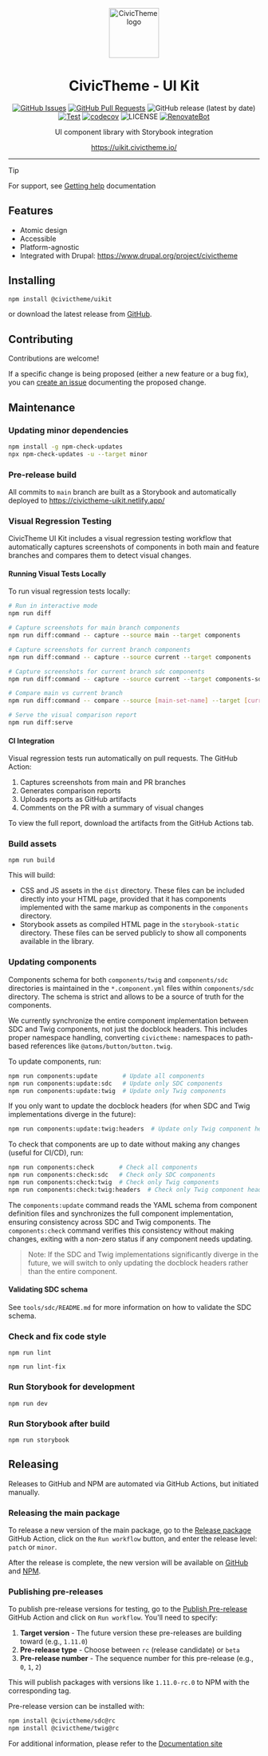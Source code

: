 <p align="center">
  <picture>
  <source media="(prefers-color-scheme: dark)" srcset="assets/logos/logo_secondary_dark_desktop.png">
  <img height=100px src="assets/logos/logo_secondary_light_desktop.png" alt="CivicTheme logo">
  </picture>
</p>

<h1 align="center">CivicTheme - UI Kit</h1>

<div align="center">

[![GitHub Issues](https://img.shields.io/github/issues/civictheme/uikit.svg)](https://github.com/civictheme/uikit/issues)
[![GitHub Pull Requests](https://img.shields.io/github/issues-pr/civictheme/uikit.svg)](https://github.com/civictheme/uikit/pulls)
![GitHub release (latest by date)](https://img.shields.io/github/v/release/civictheme/uikit)
[![Test](https://github.com/civictheme/uikit/actions/workflows/test.yml/badge.svg)](https://github.com/civictheme/uikit/actions/workflows/test.yml)
[![codecov](https://codecov.io/gh/civictheme/uikit/graph/badge.svg?token=NMJD1RDUVQ)](https://codecov.io/gh/civictheme/uikit)
![LICENSE](https://img.shields.io/github/license/civictheme/uikit)
[![RenovateBot](https://img.shields.io/badge/RenovateBot-enabled-brightgreen.svg?logo=renovatebot)](https://renovatebot.com)

</div>

<p align="center">UI component library with Storybook integration</p>
<p align="center"><a href="https://uikit.civictheme.io/">https://uikit.civictheme.io/</a></p>

----

> [!Tip]
> For support, see [Getting help](https://docs.civictheme.io/getting-help) documentation

## Features

- Atomic design
- Accessible
- Platform-agnostic
- Integrated with Drupal: https://www.drupal.org/project/civictheme

## Installing

```bash
npm install @civictheme/uikit
```

or download the latest release from [GitHub](https://github.com/civictheme/uikit/releases).

## Contributing

Contributions are welcome!

If a specific change is being proposed (either a new feature or a bug fix), you
can [create an issue](https://github.com/civictheme/uikit/issues/new) documenting the proposed
change.

## Maintenance

### Updating minor dependencies

```bash
npm install -g npm-check-updates
npx npm-check-updates -u --target minor
```

### Pre-release build

All commits to `main` branch are built as a Storybook and automatically deployed to https://civictheme-uikit.netlify.app/

### Visual Regression Testing

CivicTheme UI Kit includes a visual regression testing workflow that automatically captures screenshots of components in both main and feature branches and compares them to detect visual changes.

#### Running Visual Tests Locally

To run visual regression tests locally:

```bash
# Run in interactive mode
npm run diff

# Capture screenshots for main branch components
npm run diff:command -- capture --source main --target components

# Capture screenshots for current branch components
npm run diff:command -- capture --source current --target components

# Capture screenshots for current branch sdc components
npm run diff:command -- capture --source current --target components-sdc

# Compare main vs current branch
npm run diff:command -- compare --source [main-set-name] --target [current-set-name]

# Serve the visual comparison report
npm run diff:serve
```

#### CI Integration

Visual regression tests run automatically on pull requests. The GitHub Action:

1. Captures screenshots from main and PR branches
2. Generates comparison reports
3. Uploads reports as GitHub artifacts
4. Comments on the PR with a summary of visual changes

To view the full report, download the artifacts from the GitHub Actions tab.

### Build assets

    npm run build

This will build:

- CSS and JS assets in the `dist` directory. These files can be included
  directly into your HTML page, provided that it has components implemented with
  the same markup as components in the `components` directory.
- Storybook assets as compiled HTML page in the `storybook-static` directory.
  These files can be served publicly to show all components available in the
  library.

### Updating components

Components schema for both `components/twig` and `components/sdc` directories is
maintained in the `*.component.yml` files within `components/sdc` directory.
The schema is strict and allows to be a source of truth for the components.

We currently synchronize the entire component implementation between SDC and Twig components,
not just the docblock headers. This includes proper namespace handling, converting
`civictheme:` namespaces to path-based references like `@atoms/button/button.twig`.

To update components, run:

```bash
npm run components:update       # Update all components
npm run components:update:sdc   # Update only SDC components
npm run components:update:twig  # Update only Twig components
```

If you only want to update the docblock headers (for when SDC and Twig implementations diverge in the future):

```bash
npm run components:update:twig:headers  # Update only Twig component headers
```

To check that components are up to date without making any changes (useful for CI/CD), run:

```bash
npm run components:check       # Check all components
npm run components:check:sdc   # Check only SDC components
npm run components:check:twig  # Check only Twig components
npm run components:check:twig:headers  # Check only Twig component headers
```

The `components:update` command reads the YAML schema from component definition files and
synchronizes the full component implementation, ensuring consistency across SDC and Twig components.
The `components:check` command verifies this consistency without making changes, exiting with
a non-zero status if any component needs updating.

> Note: If the SDC and Twig implementations significantly diverge in the future, we will switch
> to only updating the docblock headers rather than the entire component.

#### Validating SDC schema

See `tools/sdc/README.md` for more information on how to validate the SDC schema.

### Check and fix code style

    npm run lint

    npm run lint-fix

### Run Storybook for development

    npm run dev

### Run Storybook after build

    npm run storybook

## Releasing

Releases to GitHub and NPM are automated via GitHub Actions, but initiated
manually.

### Releasing the main package

To release a new version of the main package, go to
the [Release package](https://github.com/civictheme/uikit/actions/workflows/release-manual.yml)
GitHub Action, click on the `Run workflow` button, and enter the release
level: `patch` or `minor`.

After the release is complete, the new version will be available on
[GitHub](https://github.com/civictheme/uikit/releases)
and [NPM](https://www.npmjs.com/package/@civictheme/uikit).

### Publishing pre-releases

To publish pre-release versions for testing, go to the
[Publish Pre-release](https://github.com/civictheme/uikit/actions/workflows/publish-prerelease.yml)
GitHub Action and click on `Run workflow`. You'll need to specify:

1. **Target version** - The future version these pre-releases are building toward (e.g., `1.11.0`)
2. **Pre-release type** - Choose between `rc` (release candidate) or `beta`
3. **Pre-release number** - The sequence number for this pre-release (e.g., `0`, `1`, `2`)

This will publish packages with versions like `1.11.0-rc.0` to NPM with the corresponding tag.

Pre-release version can be installed with:
```bash
npm install @civictheme/sdc@rc
npm install @civictheme/twig@rc
```

For additional information, please refer to
the [Documentation site](https://docs.civictheme.io/ui-kit)
